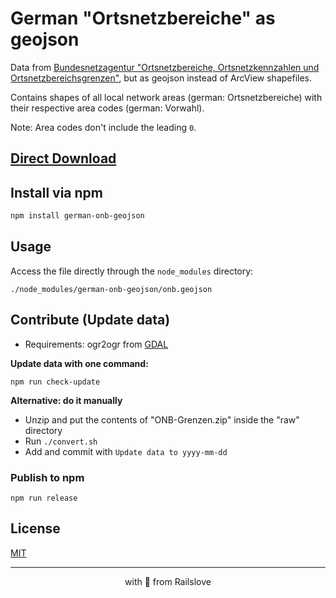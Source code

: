 # German "Ortsnetzbereiche" as geojson

Data from [Bundesnetzagentur "Orts­netz­be­rei­che, Orts­netz­kenn­zah­len und Orts­netz­be­reichs­gren­zen"](https://www.bundesnetzagentur.de/DE/Sachgebiete/Telekommunikation/Unternehmen_Institutionen/Nummerierung/Rufnummern/ONRufnr/ON_Einteilung_ONB/ON_ONB_ONKz_ONBGrenzen_Basepage.html), but as geojson instead of ArcView shapefiles.

Contains shapes of all local network areas (german: Ortsnetzbereiche) with their
respective area codes (german: Vorwahl).

Note: Area codes don't include the leading `0`.

## [Direct Download](https://github.com/railslove/german-onb-geojson/raw/master/onb.geojson)

## Install via npm

```sh
npm install german-onb-geojson
```

## Usage

Access the file directly through the `node_modules` directory:

```
./node_modules/german-onb-geojson/onb.geojson
```

## Contribute (Update data)

- Requirements: ogr2ogr from [GDAL](https://gdal.org/)

**Update data with one command:**

```
npm run check-update
```

**Alternative: do it manually**

- Unzip and put the contents of "ONB-Grenzen.zip" inside the "raw" directory
- Run `./convert.sh`
- Add and commit with `Update data to yyyy-mm-dd`

### Publish to npm

```
npm run release
```

## License

[MIT](./license)

---

<p align="center">with 💚 from Railslove</p>
